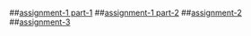 ##[assignment-1 part-1](https://github.com/tejasai123w/aiml4/blob/main/assignment-1-part-1-.ipynb)
##[assignment-1 part-2](https://github.com/tejasai123w/aiml4/blob/main/assignment-1-part-2.ipynb)
##[assignment-2](https://github.com/tejasai123w/aiml4/blob/main/assignment%202%20aiml)
##[assignment-3](https://github.com/tejasai123w/aiml4/blob/main/assignment-3.ipynb)
